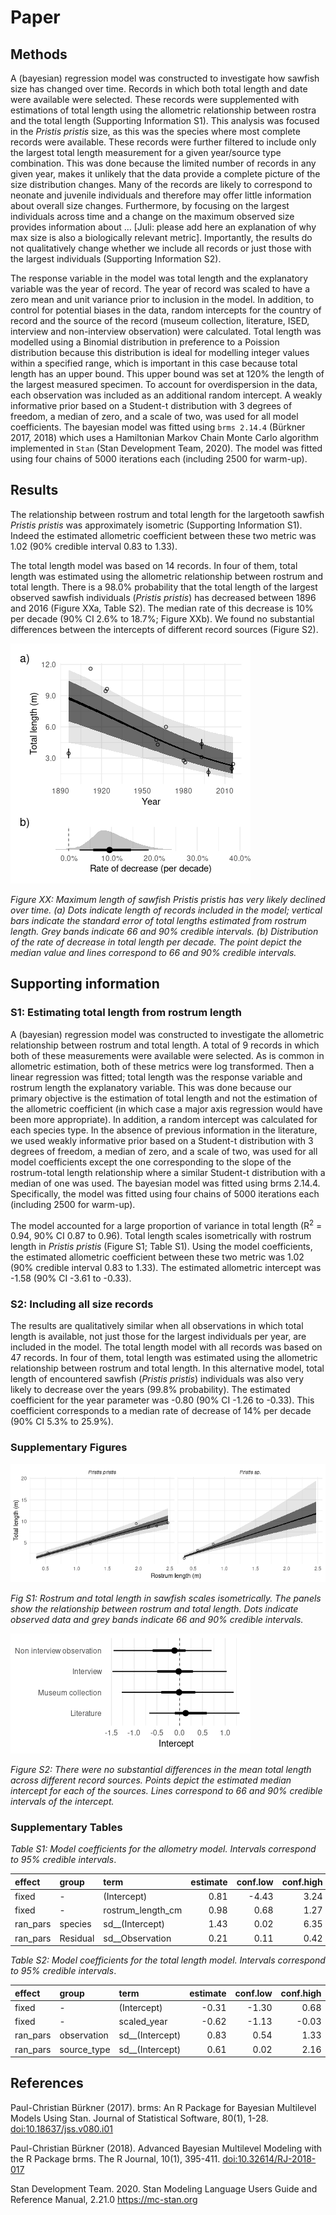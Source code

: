Paper
================

## Methods

A (bayesian) regression model was constructed to investigate how sawfish
size has changed over time. Records in which both total length and date
were available were selected. These records were supplemented with
estimations of total length using the allometric relationship between
rostra and the total length (Supporting Information S1). This analysis
was focused in the *Pristis pristis* size, as this was the species where
most complete records were available. These records were further
filtered to include only the largest total length measurement for a
given year/source type combination. This was done because the limited
number of records in any given year, makes it unlikely that the data
provide a complete picture of the size distribution changes. Many of the
records are likely to correspond to neonate and juvenile individuals and
therefore may offer little information about overall size changes.
Furthermore, by focusing on the largest individuals across time and a
change on the maximum observed size provides information about … \[Juli:
please add here an explanation of why max size is also a biologically
relevant metric\]. Importantly, the results do not qualitatively change
whether we include all records or just those with the largest
individuals (Supporting Information S2).

The response variable in the model was total length and the explanatory
variable was the year of record. The year of record was scaled to have a
zero mean and unit variance prior to inclusion in the model. In
addition, to control for potential biases in the data, random intercepts
for the country of record and the source of the record (museum
collection, literature, ISED, interview and non-interview observation)
were calculated. Total length was modelled using a Binomial distribution
in preference to a Poission distribution because this distribution is
ideal for modelling integer values within a specified range, which is
important in this case because total length has an upper bound. This
upper bound was set at 120% the length of the largest measured specimen.
To account for overdispersion in the data, each observation was included
as an additional random intercept. A weakly informative prior based on a
Student-t distribution with 3 degrees of freedom, a median of zero, and
a scale of two, was used for all model coefficients. The bayesian model
was fitted using `brms 2.14.4` (Bürkner 2017, 2018) which uses a
Hamiltonian Markov Chain Monte Carlo algorithm implemented in `Stan`
(Stan Development Team, 2020). The model was fitted using four chains of
5000 iterations each (including 2500 for warm-up).

## Results

The relationship between rostrum and total length for the largetooth
sawfish *Pristis pristis* was approximately isometric (Supporting
Information S1). Indeed the estimated allometric coefficient between
these two metric was 1.02 (90% credible interval 0.83 to 1.33).

The total length model was based on 14 records. In four of them, total
length was estimated using the allometric relationship between rostrum
and total length. There is a 98.0% probability that the total length of
the largest observed sawfish individuals (*Pristis pristis*) has
decreased between 1896 and 2016 (Figure XXa, Table S2). The median rate
of this decrease is 10% per decade (90% CI 2.6% to 18.7%; Figure XXb).
We found no substantial differences between the intercepts of different
record sources (Figure S2).

![](paper-document_files/figure-gfm/length-resuts-figure-1.png)<!-- -->

*Figure XX: Maximum length of sawfish Pristis pristis has very likely
declined over time. (a) Dots indicate length of records included in the
model; vertical bars indicate the standard error of total lengths
estimated from rostrum length. Grey bands indicate 66 and 90% credible
intervals. (b) Distribution of the rate of decrease in total length per
decade. The point depict the median value and lines correspond to 66 and
90% credible intervals.*

## Supporting information

### S1: Estimating total length from rostrum length

A (bayesian) regression model was constructed to investigate the
allometric relationship between rostrum and total length. A total of 9
records in which both of these measurements were available were
selected. As is common in allometric estimation, both of these metrics
were log transformed. Then a linear regression was fitted; total length
was the response variable and rostrum length the explanatory variable.
This was done because our primary objective is the estimation of total
length and not the estimation of the allometric coefficient (in which
case a major axis regression would have been more appropriate). In
addition, a random intercept was calculated for each species type. In
the absence of previous information in the literature, we used weakly
informative prior based on a Student-t distribution with 3 degrees of
freedom, a median of zero, and a scale of two, was used for all model
coefficients except the one corresponding to the slope of the
rostrum-total length relationship where a similar Student-t distribution
with a median of one was used. The bayesian model was fitted using brms
2.14.4. Specifically, the model was fitted using four chains of 5000
iterations each (including 2500 for warm-up).

The model accounted for a large proportion of variance in total length
(R<sup>2</sup> = 0.94, 90% CI 0.87 to 0.96). Total length scales
isometrically with rostrum length in *Pristis pristis* (Figure S1; Table
S1). Using the model coefficients, the estimated allometric coefficient
between these two metric was 1.02 (90% credible interval 0.83 to 1.33).
The estimated allometric intercept was -1.58 (90% CI -3.61 to -0.33).

### S2: Including all size records

The results are qualitatively similar when all observations in which
total length is available, not just those for the largest individuals
per year, are included in the model. The total length model with all
records was based on 47 records. In four of them, total length was
estimated using the allometric relationship between rostrum and total
length. In this alternative model, total length of encountered sawfish
(*Pristis pristis*) individuals was also very likely to decrease over
the years (99.8% probability). The estimated coefficient for the year
parameter was -0.80 (90% CI -1.26 to -0.33). This coefficient
corresponds to a median rate of decrease of 14% per decade (90% CI 5.3%
to 25.9%).

### Supplementary Figures

![](paper-document_files/figure-gfm/rostrum-vs-total-1.png)<!-- -->

*Fig S1: Rostrum and total length in sawfish scales isometrically. The
panels show the relationship between rostrum and total length. Dots
indicate observed data and grey bands indicate 66 and 90% credible
intervals.*

![](paper-document_files/figure-gfm/length-random-1.png)<!-- -->

*Figure S2: There were no substantial differences in the mean total
length across different record sources. Points depict the estimated
median intercept for each of the sources. Lines correspond to 66 and 90%
credible intervals of the intercept.*

### Supplementary Tables

*Table S1: Model coefficients for the allometry model. Intervals
correspond to 95% credible intervals*.

| effect    | group    | term                | estimate | conf.low | conf.high |
| :-------- | :------- | :------------------ | -------: | -------: | --------: |
| fixed     | \-       | (Intercept)         |     0.81 |   \-4.43 |      3.24 |
| fixed     | \-       | rostrum\_length\_cm |     0.98 |     0.68 |      1.27 |
| ran\_pars | species  | sd\_\_(Intercept)   |     1.43 |     0.02 |      6.35 |
| ran\_pars | Residual | sd\_\_Observation   |     0.21 |     0.11 |      0.42 |

*Table S2: Model coefficients for the total length model. Intervals
correspond to 95% credible intervals*.

| effect    | group        | term              | estimate | conf.low | conf.high |
| :-------- | :----------- | :---------------- | -------: | -------: | --------: |
| fixed     | \-           | (Intercept)       |   \-0.31 |   \-1.30 |      0.68 |
| fixed     | \-           | scaled\_year      |   \-0.62 |   \-1.13 |    \-0.03 |
| ran\_pars | observation  | sd\_\_(Intercept) |     0.83 |     0.54 |      1.33 |
| ran\_pars | source\_type | sd\_\_(Intercept) |     0.61 |     0.02 |      2.16 |

## References

Paul-Christian Bürkner (2017). brms: An R Package for Bayesian
Multilevel Models Using Stan. Journal of Statistical Software, 80(1),
1-28. <doi:10.18637/jss.v080.i01>

Paul-Christian Bürkner (2018). Advanced Bayesian Multilevel Modeling
with the R Package brms. The R Journal, 10(1), 395-411.
<doi:10.32614/RJ-2018-017>

Stan Development Team. 2020. Stan Modeling Language Users Guide and
Reference Manual, 2.21.0 <https://mc-stan.org>
